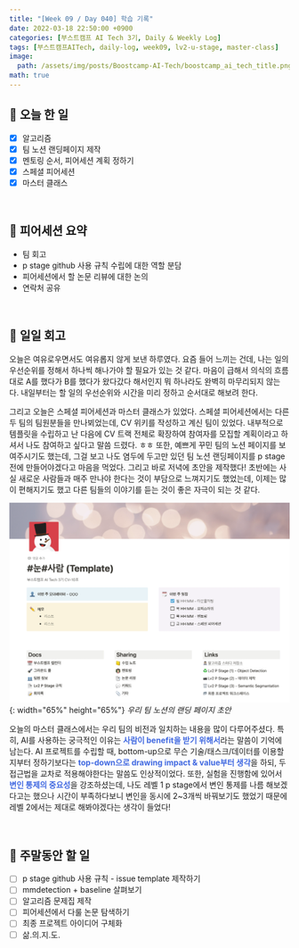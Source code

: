 ```yaml
---
title: "[Week 09 / Day 040] 학습 기록"
date: 2022-03-18 22:50:00 +0900
categories: [부스트캠프 AI Tech 3기, Daily & Weekly Log]
tags: [부스트캠프AITech, daily-log, week09, lv2-u-stage, master-class]     # TAG names should always be lowercase
image: 
  path: /assets/img/posts/Boostcamp-AI-Tech/boostcamp_ai_tech_title.png
math: true
---
```

## **📝 오늘 한 일**
- [x]  알고리즘
- [x]  팀 노션 랜딩페이지 제작
- [x]  멘토링 순서, 피어세션 계획 정하기
- [x]  스페셜 피어세션
- [x]  마스터 클래스

<br>

## **👥 피어세션 요약**
- 팀 회고
- p stage github 사용 규칙 수립에 대한 역할 분담
- 피어세션에서 할 논문 리뷰에 대한 논의
- 연락처 공유

<br>

## **🐾 일일 회고**
오늘은 여유로우면서도 여유롭지 않게 보낸 하루였다. 요즘 들어 느끼는 건데, 나는 일의 우선순위를 정해서 하나씩 해나가야 할 필요가 있는 것 같다. 마음이 급해서 의식의 흐름대로 A를 했다가 B를 했다가 왔다갔다 해서인지 뭐 하나라도 완벽히 마무리되지 않는다. 내일부터는 할 일의 우선순위와 시간을 미리 정하고 순서대로 해보려 한다.

그리고 오늘은 스페셜 피어세션과 마스터 클래스가 있었다. 스페셜 피어세션에서는 다른 두 팀의 팀원분들을 만나뵈었는데, CV 위키를 작성하고 계신 팀이 있었다. 내부적으로 템플릿을 수립하고 난 다음에 CV 트랙 전체로 확장하여 참여자를 모집할 계획이라고 하셔서 나도 참여하고 싶다고 말씀 드렸다. ㅎㅎ 또한, 예쁘게 꾸민 팀의 노션 페이지를 보여주시기도 했는데, 그걸 보고 나도 염두에 두고만 있던 팀 노션 랜딩페이지를 p stage 전에 만들어야겠다고 마음을 먹었다. 그리고 바로 저녁에 초안을 제작했다! 초반에는 사실 새로운 사람들과 매주 만나야 한다는 것이 부담으로 느껴지기도 했었는데, 이제는 많이 편해지기도 했고 다른 팀들의 이야기를 듣는 것이 좋은 자극이 되는 것 같다.

![](/assets/img/posts/Boostcamp-AI-Tech/Daily-Log/week09/d040.png){: width="65%" height="65%"}
_우리 팀 노션의 랜딩 페이지 초안_

오늘의 마스터 클래스에서는 우리 팀의 비전과 일치하는 내용을 많이 다루어주셨다. 특히, AI를 사용하는 궁극적인 이유는 <span style="color: royalblue">**사람이 benefit을 받기 위해서**</span>라는 말씀이 기억에 남는다. AI 프로젝트를 수립할 때, bottom-up으로 무슨 기술/태스크/데이터를 이용할지부터 정하기보다는 <span style="color: royalblue">**top-down으로 drawing impact & value부터 생각**</span>을 하되, 두 접근법을 교차로 적용해야한다는 말씀도 인상적이었다. 또한, 실험을 진행함에 있어서 <span style="color: royalblue">**변인 통제의 중요성**</span>을 강조하셨는데, 나도 레벨 1 p stage에서 변인 통제를 나름 해보겠다고는 했으나 시간이 부족하다보니 변인을 동시에 2~3개씩 바꿔보기도 했었기 때문에 레벨 2에서는 제대로 해봐야겠다는 생각이 들었다!

<br>

## **🚀 주말동안 할 일**
- [ ]  p stage github 사용 규칙 - issue template 제작하기
- [ ]  mmdetection + baseline 살펴보기
- [ ]  알고리즘 문제집 제작
- [ ]  피어세션에서 다룰 논문 탐색하기
- [ ]  최종 프로젝트 아이디어 구체화
- [ ]  삶.의.지.도.